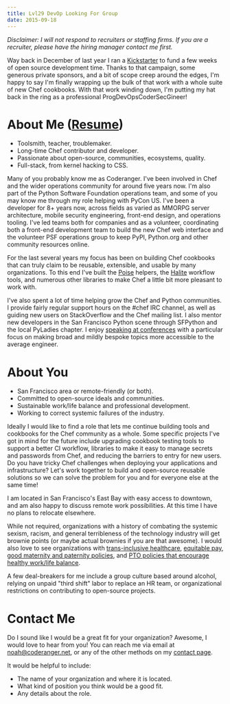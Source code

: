 ```yaml
---
title: Lvl29 DevOp Looking For Group
date: 2015-09-18
---
```


*Disclaimer: I will not respond to recruiters or staffing firms. If you are a
recruiter, please have the hiring manager contact me first.*

Way back in December of last year I ran a [Kickstarter](https://www.kickstarter.com/projects/coderanger/delightful-application-deployment-with-chef) to fund a few weeks of
open source development time. Thanks to that campaign, some generous private
sponsors, and a bit of scope creep around the edges, I'm happy to say I'm finally
wrapping up the bulk of that work with a whole suite of new Chef cookbooks. With
that work winding down, I'm putting my hat back in the ring as a professional
ProgDevOpsCoderSecGineer!

# About Me ([Resume](/resume/))

* Toolsmith, teacher, troublemaker.
* Long-time Chef contributor and developer.
* Passionate about open-source, communities, ecosystems, quality.
* Full-stack, from kernel hacking to CSS.

Many of you probably know me as Coderanger. I've been involved in Chef and the
wider operations community for around five years now. I'm also part of the
Python Software Foundation operations team, and some of you may know me through
my role helping with PyCon US. I've been a developer for 8+ years now, across
fields as varied as MMORPG server architecture, mobile security engineering,
front-end design, and operations tooling. I've led teams both for companies and
as a volunteer, coordinating both a front-end development team to build the
new Chef web interface and the volunteer PSF operations group to keep
PyPI, Python.org and other community resources online.

For the last several years my focus has been on building Chef cookbooks that
can truly claim to be reusable, extensible, and usable by many organizations.
To this end I've built the [Poise](https://github.com/poise/poise) helpers,
the [Halite](https://github.com/poise/halite) workflow tools, and numerous other
libraries to make Chef a little bit more pleasant to work with.

I've also spent a lot of time helping grow the Chef and Python communities. I
provide fairly regular support hours on the #chef IRC channel, as well as
guiding new users on StackOverflow and the Chef mailing list. I also mentor
new developers in the San Francisco Python scene through SFPython and the local
PyLadies chapter. I enjoy [speaking at conferences](/talks/) with a particular
focus on making broad and mildly bespoke topics more accessible to the average
engineer.

# About You

* San Francisco area or remote-friendly (or both).
* Committed to open-source ideals and communities.
* Sustainable work/life balance and professional development.
* Working to correct systemic failures of the industry.

Ideally I would like to find a role that lets me continue building tools and
cookbooks for the Chef community as a whole. Some specific projects I've got in
mind for the future include upgrading cookbook testing tools to support a better
CI workflow, libraries to make it easy to manage secrets and passwords from
Chef, and reducing the barriers to entry for new users. Do you have tricky Chef
challenges when deploying your applications and infrastructure? Let's work
together to build and open-source reusable solutions so we can solve the problem
for you and for everyone else at the same time!

I am located in San Francisco's East Bay with easy access to downtown, and am
also happy to discuss remote work possibilities. At this time I have no plans
to relocate elsewhere.

While not required, organizations with a history of combating the systemic
sexism, racism, and general terribleness of the technology industry will get
brownie points (or maybe actual brownies if you are that awesome). I would
also love to see organizations with [trans-inclusive healthcare](http://microactivism.wikia.com/wiki/Micro-Activism_Wiki),
[equitable pay](https://modelviewculture.com/news/lets-talk-about-pay), [good
maternity and paternity policies](https://www.youtube.com/watch?v=zIhKAQX5izw),
and [PTO policies that encourage healthy work/life balance](https://jacobian.org/writing/unlimited-vacation/).

A few deal-breakers for me include a group culture based around alcohol, relying
on unpaid "third shift" labor to replace an HR team, or organizational
restrictions on contributing to open-source projects.

# Contact Me

Do I sound like I would be a great fit for your organization? Awesome, I
would love to hear from you! You can reach me via email at <a href="&#x6d;&#97;&#x69;&#108;&#x74;&#111;&#x3a;&#110;&#111;&#x61;&#104;&#x40;&#x63;&#x6f;&#x64;&#101;&#114;&#x61;&#110;&#103;&#101;&#x72;&#46;&#110;&#x65;&#x74;">&#110;&#x6f;&#97;&#x68;&#x40;&#x63;&#111;&#100;&#101;&#x72;&#x61;&#x6e;&#x67;&#x65;&#114;&#46;&#110;&#x65;&#x74;</a>,
or any of the other methods on my [contact page](/contact/).

It would be helpful to include:

* The name of your organization and where it is located.
* What kind of position you think would be a good fit.
* Any details about the role.
